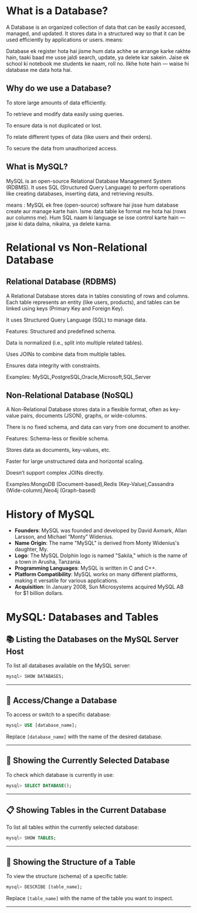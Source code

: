  # What is a Database?
A Database is an organized collection of data that can be easily accessed, managed, and updated.
It stores data in a structured way so that it can be used efficiently by applications or users.
means:

Database ek register hota hai jisme hum data achhe se arrange karke rakhte hain, taaki baad me usse jaldi search, update, ya delete kar sakein.
Jaise ek school ki notebook me students ke naam, roll no. likhe hote hain — waise hi database me data hota hai.

 
 ## Why do we use a Database?
To store large amounts of data efficiently.

To retrieve and modify data easily using queries.

To ensure data is not duplicated or lost.

To relate different types of data (like users and their orders).

To secure the data from unauthorized access.



## What is MySQL?
MySQL is an open-source Relational Database Management System (RDBMS).
It uses SQL (Structured Query Language) to perform operations like creating databases, inserting data, and retrieving results.

means : 
MySQL ek free (open-source) software hai jisse hum database create aur manage karte hain.
Isme data table ke format me hota hai (rows aur columns me).
Hum SQL naam ki language se isse control karte hain — jaise ki data dalna, nikalna, ya delete karna.


#  Relational vs Non-Relational Database

## Relational Database (RDBMS)
A Relational Database stores data in tables consisting of rows and columns. Each table represents an entity (like users, products), and tables can be linked using keys (Primary Key and Foreign Key).

It uses Structured Query Language (SQL) to manage data.

Features:
Structured and predefined schema.

Data is normalized (i.e., split into multiple related tables).

Uses JOINs to combine data from multiple tables.

Ensures data integrity with constraints.

Examples: MySQL,PostgreSQL,Oracle,Microsoft,SQL,Server

##  Non-Relational Database (NoSQL)
A Non-Relational Database stores data in a flexible format, often as key-value pairs, documents (JSON), graphs, or wide-columns.

There is no fixed schema, and data can vary from one document to another.

Features:
Schema-less or flexible schema.

Stores data as documents, key-values, etc.

Faster for large unstructured data and horizontal scaling.

Doesn’t support complex JOINs directly.

Examples:MongoDB (Document-based),Redis (Key-Value),Cassandra (Wide-column),Neo4j (Graph-based)





# History of MySQL

- **Founders**: MySQL was founded and developed by David Axmark, Allan Larsson, and Michael “Monty” Widenius.
- **Name Origin**: The name "MySQL" is derived from Monty Widenius's daughter, My.
- **Logo**: The MySQL Dolphin logo is named "Sakila," which is the name of a town in Arusha, Tanzania.
- **Programming Languages**: MySQL is written in C and C++.
- **Platform Compatibility**: MySQL works on many different platforms, making it versatile for various applications.
- **Acquisition**: In January 2008, Sun Microsystems acquired MySQL AB for $1 billion dollars.


# MySQL: Databases and Tables

## 📚 Listing the Databases on the MySQL Server Host
To list all databases available on the MySQL server:

```sql
mysql> SHOW DATABASES;
```

---

## 🔄 Access/Change a Database
To access or switch to a specific database:

```sql
mysql> USE [database_name];
```

Replace `[database_name]` with the name of the desired database.

---

## 📌 Showing the Currently Selected Database
To check which database is currently in use:

```sql
mysql> SELECT DATABASE();
```

---

## 📋 Showing Tables in the Current Database
To list all tables within the currently selected database:

```sql
mysql> SHOW TABLES;
```

---

## 🧱 Showing the Structure of a Table
To view the structure (schema) of a specific table:

```sql
mysql> DESCRIBE [table_name];
```

Replace `[table_name]` with the name of the table you want to inspect.

---





